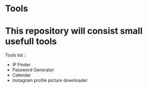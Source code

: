 # Tools
# This repository will consist small usefull tools 

Tools list :
* IP Finder
* Password Generator
* Calendar
* Instagram profile picture downloader
